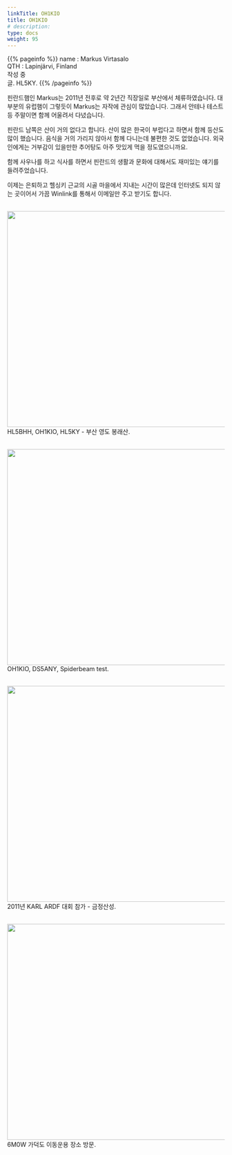 ```yaml
---
linkTitle: OH1KIO
title: OH1KIO
# description: 
type: docs
weight: 95
---
```

{{% pageinfo %}}
name : Markus Virtasalo<br>
QTH   : Lapinjärvi, Finland<br>
작성 중<br>
글. HL5KY.
{{% /pageinfo %}}

핀란드햄인 Markus는 2011년 전후로 약 2년간 직장일로 부산에서 체류하였습니다. 대부분의 유럽햄이 그렇듯이 Markus는 자작에 관심이 많았습니다. 그래서 안테나 테스트 등 주말이면 함께 어울려서 다녔습니다.

핀란드 남쪽은 산이 거의 없다고 합니다. 산이 많은 한국이 부럽다고 하면서 함께 등산도 많이 했습니다. 음식을 거의 가리지 않아서 함께 다니는데 불편한 것도 없었습니다. 외국인에게는 거부감이 있을만한 추어탕도 아주 맛있게 먹을 정도였으니까요.

함께 사우나를 하고 식사를 하면서 핀란드의 생활과 문화에 대해서도 재미있는 얘기를 들려주었습니다.

이제는 은퇴하고 헬싱키 근교의 시골 마을에서 지내는 시간이 많은데 인터넷도 되지 않는 곳이어서 가끔 Winlink를 통해서 이메일만 주고 받기도 합니다.
<br><br>

<img src="/friendship/img/oh1kio_01.jpg" style="width:600px;height:500"><br>
HL5BHH, OH1KIO, HL5KY - 부산 영도 봉래산.
<br><br>

<img src="/friendship/img/oh1kio_02.jpg" style="width:600px;height:500"><br>
OH1KIO, DS5ANY, Spiderbeam test.
<br><br>

<img src="/friendship/img/oh1kio_03.jpg" style="width:600px;height:500"><br>
2011년 KARL ARDF 대회 참가 - 금정산성.
<br><br>

<img src="/friendship/img/oh1kio_04.jpg" style="width:600px;height:500"><br>
6M0W 가덕도 이동운용 장소 방문.
<br><br>

